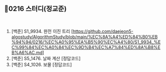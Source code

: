## 📘0216 스터디(정교준)
</br>

1. [백준] S1_9934.	완전 이진 트리 [https://github.com/daejeon5-algostudy/AlgorithmStudy/blob/main/%EC%8A%A4%ED%84%B0%EB%94%94/0216/%EC%A0%95%EA%B5%90%EC%A4%80/S1_9934_%EC%99%84%EC%A0%84%EC%9D%B4%EC%A7%84%ED%8A%B8%EB%A6%AC.md]
2. [백준] S5_1476.	날짜 계산 [정답코드]
3. [백준] S4_1026.	보물 [정답코드]
